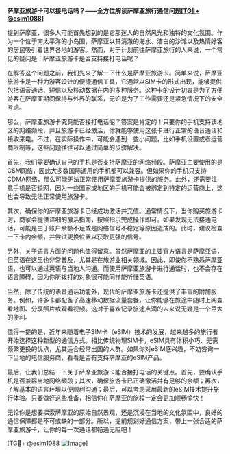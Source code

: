 **萨摩亚旅游卡可以接电话吗？——全方位解读萨摩亚旅行通信问题[[TG💪+ @esim1088](https://t.me/s/esim1088)]**

提到萨摩亚，很多人可能首先想到的是它那迷人的自然风光和独特的文化氛围。作为一个位于南太平洋的小岛国，萨摩亚以其清澈的海水、洁白的沙滩以及热情好客的居民吸引着世界各地的游客。然而，对于计划前往萨摩亚旅行的人来说，一个常见的疑问是：萨摩亚旅游卡是否支持接打电话呢？

在解答这个问题之前，我们先来了解一下什么是萨摩亚旅游卡。简单来说，萨摩亚旅游卡是一种为游客设计的便捷通信工具，它通常以SIM卡的形式出现，能够提供包括语音通话、短信以及移动数据在内的多种服务。这种卡的设计初衷是为了方便游客在萨摩亚期间保持与外界的联系，无论是为了工作需要还是紧急情况下的安全考虑。

那么，萨摩亚旅游卡究竟能否接打电话呢？答案是肯定的！只要你的手机支持该地区的网络频段，并且旅游卡已经激活，你就能够使用这张卡进行正常的语音通话和接收来电。不过，在实际操作中，可能会遇到一些小问题，比如手机设置或者运营商限制等，这些问题往往可以通过简单的步骤解决。

首先，我们需要确认自己的手机是否支持萨摩亚的网络频段。萨摩亚主要使用的是GSM网络，因此大多数国际通用的手机都可以兼容。但如果你的手机只支持CDMA网络，那么可能无法正常使用萨摩亚旅游卡提供的服务。此外，还需要注意手机是否锁网，因为一些国家或地区的手机可能会被绑定到特定的运营商上，这也会导致无法正常使用旅游卡。

其次，确保你的萨摩亚旅游卡已经成功激活并充值。通常情况下，当你购买旅游卡时，商家会提供详细的激活指南，按照指示完成操作即可。如果发现无法接通电话，可能是由于账户余额不足或是网络信号不稳定等原因造成的。此时，建议检查一下卡内余额，并尝试更换位置以获取更强的信号。

另外，关于语言方面的问题也值得留意。虽然萨摩亚的主要官方语言是萨摩亚语，但英语在这里也非常普及，尤其是在旅游业相关领域。因此，即使你不熟悉萨摩亚语，也可以通过英语与当地人沟通。而使用萨摩亚旅游卡进行通话时，也不会存在语言障碍，因为你所拨打的对象很可能同样能听懂英语。

当然，除了传统的语音通话功能外，现代的萨摩亚旅游卡还提供了丰富的附加服务。例如，许多卡都配备了高速移动数据流量套餐，让你能够在旅途中随时上网查看地图、分享照片或观看视频。这对于喜欢记录旅途点滴的人来说无疑是一个巨大的便利。

值得一提的是，近年来随着电子SIM卡（eSIM）技术的发展，越来越多的旅行者开始选择这种新型的通信方式。相比传统物理SIM卡，eSIM具有体积小巧、无需频繁更换的优点，尤其适合经常出国的人群。如果你对eSIM感兴趣，不妨咨询一下当地的电信服务商，看看是否有支持萨摩亚的eSIM产品。

最后，让我们总结一下关于萨摩亚旅游卡能否接打电话的关键点。首先，要确认手机是否兼容当地网络频段；其次，确保旅游卡已正确激活并有足够的余额；再次，了解基本的语言环境以便顺利沟通；最后，可以考虑采用最新的eSIM技术提升旅行体验。只要做好这些准备，相信你在萨摩亚的旅程一定会更加顺畅愉快！

无论你是想要探索萨摩亚的原始自然景观，还是沉浸在当地的文化氛围中，良好的通信保障都是不可或缺的一部分。所以，提前规划好通信方案，带上一张合适的萨摩亚旅游卡，让你的每一次通话都畅通无阻吧！

[[TG💪+ @esim1088](https://t.me/s/esim1088) ![Image](https://i.postimg.cc/4NQfJmqS/Snipaste-2025-05-13-00-14-12.png)]